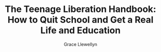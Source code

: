 ---
title: "The Teenage Liberation Handbook: How to Quit School and Get a Real Life and Education"
subtitle: ""
description: ""
layout: book
author: Grace Llewellyn
started: 2019-03-22
read: 2019-03-22
status: read
rating: 5
color: 
cover: 
pages: 448
link: 
---